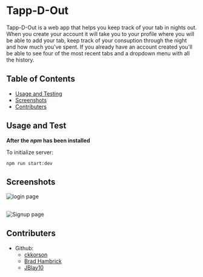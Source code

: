 # Tapp-D-Out

<!-- [![Website perso.crans.org](https://img.shields.io/website-up-down-green-red/https/perso.crans.org.svg)](https://perso.crans.org/)  -->

Tapp-D-Out is a web app that helps you keep track of your tab in nights out. When you create your account it will take you to your profile where you will be able to add your tab, keep track of your consuption through the night and how much you've spent. If you already have an account created you'll be able to see four of the most recent tabs and a dropdown menu with all the history.  

<!-- []() -->

## Table of Contents

<!-- - [Installation](#installation) -->
- [Usage and Testing](#usage-and-test)
- [Screenshots](#screenshots)
- [Contributers](#contributers)

<!-- ## Installation

In the console under the file that package.json is:
```
npm i
``` -->

## Usage and Test

**After the _npm_ has been installed** 

To initialize server:
```
npm run start:dev
```

## Screenshots

![login page](./img/Login.png)
##
![Signup page](./img/signup.png)
##
<!-- ![]()
##
![]()
##
![]() -->

## Contributers

* Github: 
    - [ckkorson](https://github.com/ckkorson)
    - [Brad Hambrick](https://github.com/Brad-Hambrick)
    - [JBlay10](https://github.com/JBlay10)

